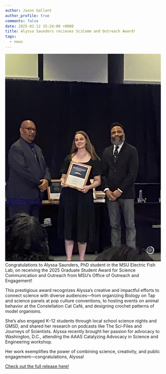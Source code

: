 ```yaml
---
author: Jason Gallant
author_profile: true
comments: false
date: 2025-02-12 15:24:00 +0000
title: Alyssa Saunders recieves SciComm and Outreach Award!
tags:
  - news
---
```


![/people/alyssa/](/images/alyssa_award_2025.jpeg)
Congratulations to Alyssa Saunders, PhD student in the MSU Electric Fish Lab, on receiving the 2025 Graduate Student Award for Science Communication and Outreach from MSU’s Office of Outreach and Engagement!

This prestigious award recognizes Alyssa’s creative and impactful efforts to connect science with diverse audiences—from organizing Biology on Tap and science panels at pop culture conventions, to hosting events on animal behavior at the Constellation Cat Café, and designing crochet patterns of model organisms.

She’s also engaged K–12 students through local school science nights and GMSD, and shared her research on podcasts like The Sci-Files and Journeys of Scientists. Alyssa recently brought her passion for advocacy to Washington, D.C., attending the AAAS Catalyzing Advocacy in Science and Engineering workshop.

Her work exemplifies the power of combining science, creativity, and public engagement—congratulations, Alyssa!

[Check out the full release here!](https://engage.msu.edu/awards/msu-outreach-and-engagement-awards-ceremony/2025-msu-outreach-and-engagement-awards-ceremony)
